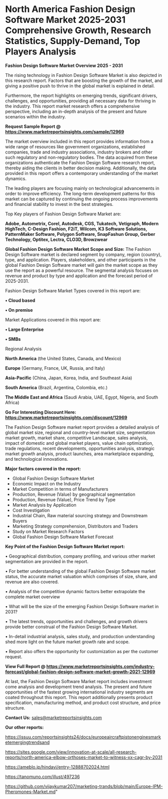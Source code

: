  # North America Fashion Design Software Market 2025-2031 Comprehensive Growth, Research Statistics, Supply-Demand,  Top Players Analysis

<Strong> Fashion Design Software Market Overview 2025 - 2031</strong>

The rising technology in Fashion Design Software Market is also depicted in this research report. Factors that are boosting the growth of the market, and giving a positive push to thrive in the global market is explained in detail.

Furthermore, the report highlights on emerging trends, significant drivers, challenges, and opportunities, providing all necessary data for thriving in the industry. This report market research offers a comprehensive perspective, including an in-depth analysis of the present and future scenarios within the industry.

<strong>Request Sample Report @ <a href=https://www.marketreportsinsights.com/sample/12969>https://www.marketreportsinsights.com/sample/12969</a></strong>

The market overview included in this report provides information from a wide range of resources like government organizations, established companies, trade and industry associations, industry brokers and other such regulatory and non-regulatory bodies. The data acquired from these organizations authenticate the Fashion Design Software research report, thereby aiding the clients in better decision making. Additionally, the data provided in this report offers a contemporary understanding of the market dynamics.

The leading players are focusing mainly on technological advancements in order to improve efficiency. The long-term development patterns for this market can be captured by continuing the ongoing process improvements and financial stability to invest in the best strategies.

Top Key players of Fashion Design Software Market are:

<strong>Adobe, Autometrix, Corel, Autodesk, CGS, Tukatech, Vetigraph, Modern HighTech, C-Design Fashion, F2iT, Wilcom, K3 Software Solutions, PatternMaker Software, Polygon Software, SnapFashun Group, Gerber Technology, Optitex, Lectra, CLO3D, Browzwear</strong>

<strong><b>Global Fashion Design Software Market Scope and Size:</b></strong>
The Fashion Design Software market is declared segment by company, region (country), type, and application. Players, stakeholders, and other participants in the global Fashion Design Software market will gain the market scope as they use the report as a powerful resource. The segmental analysis focuses on revenue and product by type and application and the forecast period of 2025-2031.

Fashion Design Software Market Types covered in this report are:

<strong>• Cloud based

• On premise</strong>

Market Applications covered in this report are:

<strong>• Large Enterprise

• SMBs</strong> 

Regional Analysis

<strong>North America</strong> (the United States, Canada, and Mexico)

<strong>Europe</strong> (Germany, France, UK, Russia, and Italy)

<strong>Asia-Pacific</strong> (China, Japan, Korea, India, and Southeast Asia)

<strong>South America</strong> (Brazil, Argentina, Colombia, etc.)

<strong>The Middle East and Africa</strong> (Saudi Arabia, UAE, Egypt, Nigeria, and South Africa)

<strong>Go For Interesting Discount Here: <a href=https://www.marketreportsinsights.com/discount/12969>https://www.marketreportsinsights.com/discount/12969</a></strong>

The Fashion Design Software market report provides a detailed analysis of global market size, regional and country-level market size, segmentation market growth, market share, competitive Landscape, sales analysis, impact of domestic and global market players, value chain optimization, trade regulations, recent developments, opportunities analysis, strategic market growth analysis, product launches, area marketplace expanding, and technological innovations.

<strong><b>Major factors covered in the report:</b></strong>
<ul>
  <li>Global Fashion Design Software Market </li>
  <li>Economic Impact on the Industry</li>
  <li>Market Competition in terms of Manufacturers</li>
  <li>Production, Revenue (Value) by geographical segmentation</li>
  <li>Production, Revenue (Value), Price Trend by Type</li>
  <li>Market Analysis by Application</li>
  <li>Cost Investigation</li>
  <li>Industrial Chain, Raw material sourcing strategy and Downstream Buyers</li>
  <li>Marketing Strategy comprehension, Distributors and Traders</li>
  <li>Study on Market Research Factors</li>
  <li>Global Fashion Design Software Market Forecast</li>
</ul>

<strong><b>Key Point of the Fashion Design Software Market report:</b></strong>

• Geographical distribution, company profiling, and various other market segmentation are provided in the report.

• For better understanding of the global Fashion Design Software market status, the accurate market valuation which comprises of size, share, and revenue are also covered.

• Analysis of the competitive dynamic factors better extrapolate the complete market overview

• What will be the size of the emerging Fashion Design Software market in 2031?

• The latest trends, opportunities and challenges, and growth drivers provide better construal of the Fashion Design Software Market.

• In-detail industrial analysis, sales study, and production understanding shed more light on the future market growth rate and scope.

• Report also offers the opportunity for customization as per the customer request.

<strong><b>View Full Report @ <a href=https://www.marketreportsinsights.com/industry-forecast/global-fashion-design-software-market-growth-2021-12969>https://www.marketreportsinsights.com/industry-forecast/global-fashion-design-software-market-growth-2021-12969</a></b></strong>


At last, the Fashion Design Software Market report includes investment come analysis and development trend analysis. The present and future opportunities of the fastest growing international industry segments are coated throughout this report. This report additionally presents product specification, manufacturing method, and product cost structure, and price structure.

<strong>Contact Us:</strong>
sales@marketreportsinsights.com

<strong>Our other reports:</strong>

<a href=https://issuu.com/reportsinsights24/docs/europeaircraftpistonenginesmarketemergingtrendsand>https://issuu.com/reportsinsights24/docs/europeaircraftpistonenginesmarketemergingtrendsand</a>

<a href=https://sites.google.com/view/innovation-at-scale/all-research-reports/north-america-elbow-orthoses-market-to-witness-xx-cagr-by-2031>https://sites.google.com/view/innovation-at-scale/all-research-reports/north-america-elbow-orthoses-market-to-witness-xx-cagr-by-2031</a>

<a href=https://ameblo.jp/hindavi/entry-12888702024.html>https://ameblo.jp/hindavi/entry-12888702024.html</a>

<a href=https://tanomuno.com/illust/497236>https://tanomuno.com/illust/497236</a>

<a href=https://github.com/vijaykumar207/marketing-trands/blob/main/Europe-IPM-Pheromones-Market.md>https://github.com/vijaykumar207/marketing-trands/blob/main/Europe-IPM-Pheromones-Market.md</a>"

